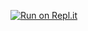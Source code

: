 [![Run on Repl.it](https://replit.com/badge/github/HaydenTHAGAMER09/tkinter-examples)](https://replit.com/new/github/HaydenTHAGAMER09/tkinter-examples)
